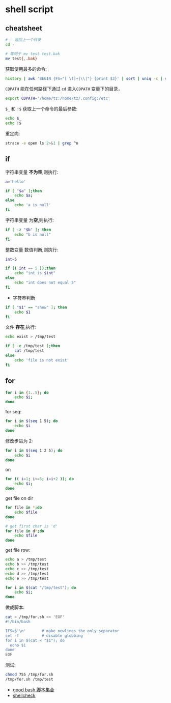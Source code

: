 # shell script

## cheatsheet

```sh
# - 返回上一个目录
cd -

# 等同于 mv test test.bak
mv test{,.bak}
```

获取使用最多的命令:

```sh
history | awk 'BEGIN {FS="[ \t]+|\\|"} {print $3}' | sort | uniq -c | sort -nr | head
```

`CDPATH` 能在任何路径下通过 `cd` 进入`CDPATH` 变量下的目录，

```sh
export CDPATH='/home/tz:/home/tz/.config:/etc'
```

`$_` 和 `!$` 获取上一个命令的最后参数:

```sh
echo $_
echo !$
```

重定向:

```sh
strace -e open ls 2>&1 | grep ^n
```

## if

字符串变量 **不为空**,则执行:

```sh
a='hello'

if [ "$a" ];then
    echo $a;
else
    echo 'a is null'
fi
```

字符串变量 为**空**,则执行:

```sh
if [ -z "$b" ]; then
    echo "b is null"
fi
```

整数变量 数值判断,则执行:

```sh
int=5

if (( int == 5 ));then
    echo "int is $int"
else
    echo "int does not equal 5"
fi
```

- 字符串判断

```sh
if [ "$1" == "show" ]; then
    echo $1
fi
```

文件 **存在**,执行:

```sh
echo exist > /tmp/test

if [ -e /tmp/test ];then
    cat /tmp/test
else
    echo 'file is not exist'
fi
```

## for

```sh
for i in {1..5}; do
    echo $i;
done
```

for seq:

```sh
for i in $(seq 1 5); do
    echo $i
done
```

修改步进为 2:

```sh
for i in $(seq 1 2 5); do
    echo $i
done
```

or:

```sh
for (( i=1; i<=5; i=i+2 )); do
    echo $i;
done
```

get file on dir

```sh
for file in *;do
    echo $file
done

# get first char is 'd'
for file in d*;do
    echo $file
done
```

get file row:

```sh
echo a > /tmp/test
echo b >> /tmp/test
echo c >> /tmp/test
echo d >> /tmp/test
echo e >> /tmp/test

for i in $(cat "/tmp/test"); do
    echo $i;
done
```

做成脚本:

```sh
cat > /tmp/for.sh << 'EOF'
#!/bin/bash

IFS=$'\n'       # make newlines the only separator
set -f          # disable globbing
for i in $(cat < "$1"); do
  echo $i
done
EOF
```

测试:

```sh
chmod 755 /tmp/for.sh
/tmp/for.sh /tmp/test
```

- [good bash 脚本集合](https://github.com/alexanderepstein/Bash-Snippets)
- [shellcheck](https://www.shellcheck.net/)

